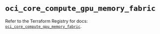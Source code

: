 # `oci_core_compute_gpu_memory_fabric`

Refer to the Terraform Registry for docs: [`oci_core_compute_gpu_memory_fabric`](https://registry.terraform.io/providers/hashicorp/oci/7.19.0/docs/resources/core_compute_gpu_memory_fabric).
